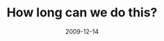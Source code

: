 ---
layout: base.njk
title : 'How long can we do this?' 
view_title : 'How long can we do this?' 
year : '2009' 
date : '2009-12-14' 
img_file : '/drawing/howlongcanwedothis.png' 
html_file : 'howlongcanwedothis' 
next_html : 'itsuptome.html' 
year_order : '279' 
permalink : "title/{{html_file}}.html"
---